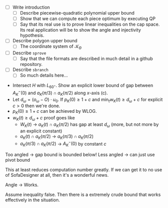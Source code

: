 - [ ] Write introduction
	- [ ] Describe piecewise-quadratic polynomial upper bound
	- [ ] Show that we can compute each piece optimum by executing QP
	- [ ] Say that its real use is to prove linear inequalities on the cap space. Its real application will be to show the angle and injectivity hypothesis.
- [ ] Describe polygon upper bound
	- [ ] The coordinate system of $\mathcal{K}_\Theta$
- [ ] Describe `sprove`
	- [ ] Say that the file formats are described in much detail in a github repository.
- [ ] Describe `sbranch`
	- [ ] So much details here...

- Intersect $H$ with $L_{60^\circ}$. Show an explicit lower bound of gap between $A_K^-(0)$ and $a_K(\pi/3) \cap a_K(\pi/2)$ along $x$-axis (c).
- Let $d_\omega = (o_\omega - O) \cdot u_0$. If $p_K(0) \geq 1 + c$ and $\min_t w_K(t) \geq d_\omega + c$ for explicit $c > 0$ then we're done.
- $p_K(0) \geq 1 + c$ can be achieved by WLOG.
- $w_K(t) \geq d_\omega + c$ proof goes like
	- $W_K(t)$ -> $a_K(t) \cap a_K(\pi/2)$ has gap at least $d_\omega$ (more, but not more by an explicit constant)
	- $a_K(t) \cap a_K(\pi/2)$ -> $a_K(\pi/3) \cap a_K(\pi/2)$
	- $a_K(\pi/3) \cap a_K(\pi/2)$ -> $A_K^-(0)$ by constant $c$

Too angled -> gap bound is bounded below!
Less angled -> can just use pivot bound

This at least reduces computation number greatly.
If we can get it to no use of SofaDesigner at all, then it's a wonderful news.

Angle -> Works.

Assume inequality false. 
Then there is a extremely crude bound that works effectively in the situation.

